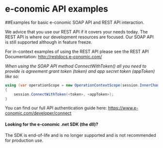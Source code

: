 # e-conomic API examples
##Examples for basic e-conomic SOAP API and REST API interaction.

We advice that you use our REST API if it covers your needs today. The REST API is where our development resources are focused. Our SOAP API is still supported although in feature freeze.

For in-context examples of using the REST API please see the REST API Documentation: http://restdocs.e-conomic.com/

_When using the SOAP API method ConnectWithToken() all you need to provide is agreement grant token (token) and app secret token (appToken) like so:_
```C#
using (var operationScope = new OperationContextScope(session.InnerChannel))
{
    session.ConnectWithToken(<token>, <appToken>);
}
```

You can find our full API authentication guide here: https://www.e-conomic.com/developer/connect


#### Looking for the e-conomic .net SDK (the dll)?
The SDK is end-of-life and is no longer supported and is not recommended for production use.
